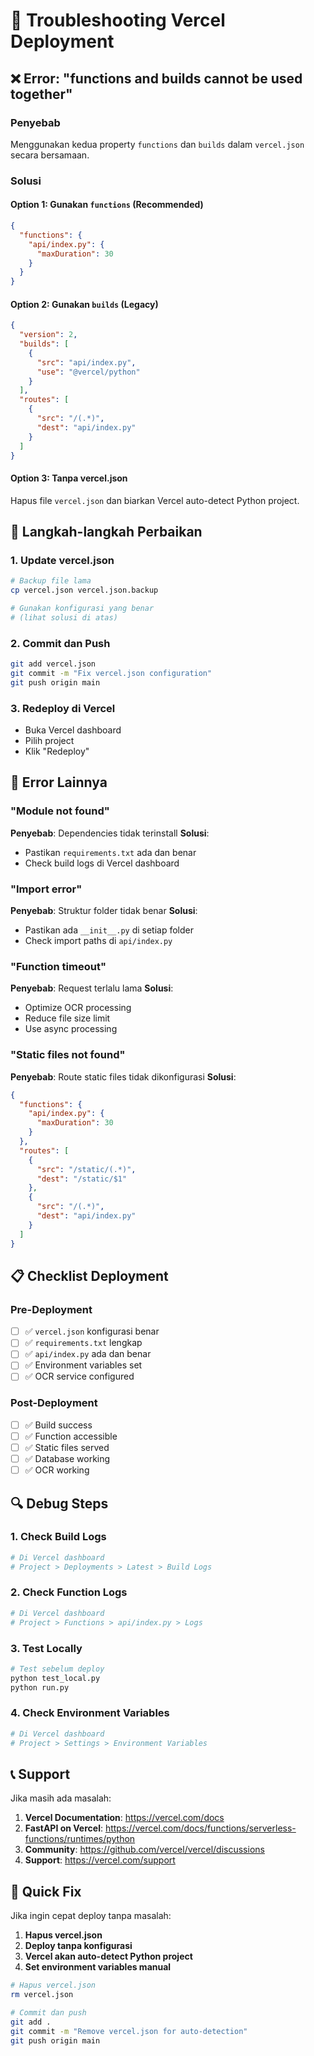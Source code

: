 # 🔧 Troubleshooting Vercel Deployment

## ❌ Error: "functions and builds cannot be used together"

### Penyebab
Menggunakan kedua property `functions` dan `builds` dalam `vercel.json` secara bersamaan.

### Solusi

#### Option 1: Gunakan `functions` (Recommended)
```json
{
  "functions": {
    "api/index.py": {
      "maxDuration": 30
    }
  }
}
```

#### Option 2: Gunakan `builds` (Legacy)
```json
{
  "version": 2,
  "builds": [
    {
      "src": "api/index.py",
      "use": "@vercel/python"
    }
  ],
  "routes": [
    {
      "src": "/(.*)",
      "dest": "api/index.py"
    }
  ]
}
```

#### Option 3: Tanpa vercel.json
Hapus file `vercel.json` dan biarkan Vercel auto-detect Python project.

## 🔄 Langkah-langkah Perbaikan

### 1. Update vercel.json
```bash
# Backup file lama
cp vercel.json vercel.json.backup

# Gunakan konfigurasi yang benar
# (lihat solusi di atas)
```

### 2. Commit dan Push
```bash
git add vercel.json
git commit -m "Fix vercel.json configuration"
git push origin main
```

### 3. Redeploy di Vercel
- Buka Vercel dashboard
- Pilih project
- Klik "Redeploy"

## 🚨 Error Lainnya

### "Module not found"
**Penyebab**: Dependencies tidak terinstall
**Solusi**: 
- Pastikan `requirements.txt` ada dan benar
- Check build logs di Vercel dashboard

### "Import error"
**Penyebab**: Struktur folder tidak benar
**Solusi**:
- Pastikan ada `__init__.py` di setiap folder
- Check import paths di `api/index.py`

### "Function timeout"
**Penyebab**: Request terlalu lama
**Solusi**:
- Optimize OCR processing
- Reduce file size limit
- Use async processing

### "Static files not found"
**Penyebab**: Route static files tidak dikonfigurasi
**Solusi**:
```json
{
  "functions": {
    "api/index.py": {
      "maxDuration": 30
    }
  },
  "routes": [
    {
      "src": "/static/(.*)",
      "dest": "/static/$1"
    },
    {
      "src": "/(.*)",
      "dest": "api/index.py"
    }
  ]
}
```

## 📋 Checklist Deployment

### Pre-Deployment
- [ ] ✅ `vercel.json` konfigurasi benar
- [ ] ✅ `requirements.txt` lengkap
- [ ] ✅ `api/index.py` ada dan benar
- [ ] ✅ Environment variables set
- [ ] ✅ OCR service configured

### Post-Deployment
- [ ] ✅ Build success
- [ ] ✅ Function accessible
- [ ] ✅ Static files served
- [ ] ✅ Database working
- [ ] ✅ OCR working

## 🔍 Debug Steps

### 1. Check Build Logs
```bash
# Di Vercel dashboard
# Project > Deployments > Latest > Build Logs
```

### 2. Check Function Logs
```bash
# Di Vercel dashboard
# Project > Functions > api/index.py > Logs
```

### 3. Test Locally
```bash
# Test sebelum deploy
python test_local.py
python run.py
```

### 4. Check Environment Variables
```bash
# Di Vercel dashboard
# Project > Settings > Environment Variables
```

## 📞 Support

Jika masih ada masalah:

1. **Vercel Documentation**: https://vercel.com/docs
2. **FastAPI on Vercel**: https://vercel.com/docs/functions/serverless-functions/runtimes/python
3. **Community**: https://github.com/vercel/vercel/discussions
4. **Support**: https://vercel.com/support

## 🎯 Quick Fix

Jika ingin cepat deploy tanpa masalah:

1. **Hapus vercel.json**
2. **Deploy tanpa konfigurasi**
3. **Vercel akan auto-detect Python project**
4. **Set environment variables manual**

```bash
# Hapus vercel.json
rm vercel.json

# Commit dan push
git add .
git commit -m "Remove vercel.json for auto-detection"
git push origin main
``` 